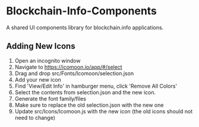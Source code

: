 # Blockchain-Info-Components

A shared UI components library for blockchain.info applications.


## Adding New Icons

1. Open an incognito window
2. Navigate to https://icomoon.io/app/#/select
3. Drag and drop src/Fonts/Icomoon/selection.json
4. Add your new icon
5. Find 'View/Edit Info' in hamburger menu, click 'Remove All Colors'
6. Select the contents from selection.json and the new icon.
7. Generate the font family/files
8. Make sure to replace the old selection.json with the new one
9. Update src/Icons/Icomoon.js with the new icon (the old icons should not need to change)
